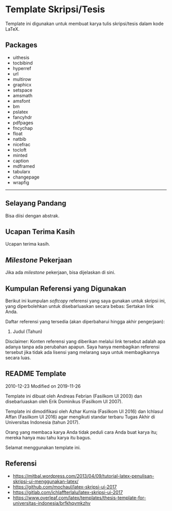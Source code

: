 # Template Skripsi/Tesis

Template ini digunakan untuk membuat karya tulis skripsi/tesis dalam kode LaTeX.

## Packages

+ uithesis
+ tocbibind
+ hyperref
+ url
+ multirow
+ graphicx
+ setspace
+ amsmath
+ amsfont
+ bm
+ pslatex
+ fancyhdr
+ pdfpages
+ fncychap
+ float
+ natbib
+ nicefrac
+ tocloft
+ minted
+ caption
+ mdframed
+ tabularx
+ changepage
+ wrapfig

----------

## Selayang Pandang
Bisa diisi dengan abstrak.

## Ucapan Terima Kasih
Ucapan terima kasih.

## *Milestone* Pekerjaan
Jika ada *milestone* pekerjaan, bisa dijelaskan di sini.

## Kumpulan Referensi yang Digunakan
Berikut ini kumpulan *softcopy* referensi yang saya gunakan untuk skripsi ini, yang diperbolehkan untuk disebarluaskan secara bebas: Sertakan link Anda.

Daftar referensi yang tersedia (akan diperbaharui hingga akhir pengerjaan):
1.  Judul (Tahun)

Disclaimer: Konten referensi yang diberikan melalui link tersebut adalah apa adanya tanpa ada perubahan apapun. Saya hanya membagikan referensi tersebut jika tidak ada lisensi yang melarang saya untuk membagikannya secara luas.

## README Template
2010-12-23
Modified on 2019-11-26


Template ini dibuat oleh Andreas Febrian (Fasilkom UI 2003)
dan disebarluaskan oleh Erik Dominikus (Fasilkom UI 2007).

Template ini dimodifikasi oleh Azhar Kurnia (Fasilkom UI 2016)
dan Ichlasul Affan (Fasilkom UI 2016) agar mengikuti standar terbaru Tugas Akhir di Universitas Indonesia (tahun 2017).

Orang yang membaca karya Anda tidak peduli cara Anda buat karya itu;
mereka hanya mau tahu karya itu bagus.

Selamat menggunakan template ini.

## Referensi
- https://mitbal.wordpress.com/2013/04/09/tutorial-latex-penulisan-skripsi-ui-menggunakan-latex/
- https://github.com/mochaul/latex-skripsi-ui-2017
- https://gitlab.com/ichlaffterlalu/latex-skripsi-ui-2017
- https://www.overleaf.com/latex/templates/thesis-template-for-universitas-indonesia/brfkhqvmkzhv
